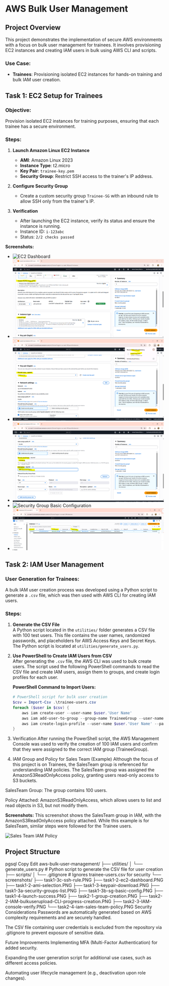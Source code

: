 # AWS Bulk User Management

## Project Overview
This project demonstrates the implementation of secure AWS environments with a focus on bulk user management for trainees. It involves provisioning EC2 instances and creating IAM users in bulk using AWS CLI and scripts.

### Use Case:
- **Trainees**: Provisioning isolated EC2 instances for hands-on training and bulk IAM user creation.

## Task 1: EC2 Setup for Trainees

### Objective:
Provision isolated EC2 instances for training purposes, ensuring that each trainee has a secure environment.

### Steps:
1. **Launch Amazon Linux EC2 Instance**
   - **AMI**: Amazon Linux 2023  
   - **Instance Type**: t2.micro  
   - **Key Pair**: `trainee-key.pem`  
   - **Security Group**: Restrict SSH access to the trainer's IP address.

2. **Configure Security Group**
   - Create a custom security group `Trainee-SG` with an inbound rule to allow SSH only from the trainer's IP.

3. **Verification**
   - After launching the EC2 instance, verify its status and ensure the instance is running.
   - Instance ID: `i-123abc`  
   - Status: `2/2 checks passed`

**Screenshots:**
- ![EC2 Dashboard](Screenshots/task1-2-ec2-dashboard.PNG)
- ![AMI Selection](Screenshots/task1-2-ami-selection.PNG)
- ![Key Pair Download](Screenshots/task1-3-keypair-download.PNG)
- ![Security Groups List](Screenshots/task1-3a-security-groups-list.PNG)
- ![Security Group Basic Configuration](Screenshots/task1-3b-sg-basic-config.PNG)
- ![Launch Success](Screenshots/task1-4-launch-success.PNG)

## Task 2: IAM User Management

### User Generation for Trainees:
A bulk IAM user creation process was developed using a Python script to generate a `.csv` file, which was then used with AWS CLI for creating IAM users.

### Steps:
1. **Generate the CSV File**  
   A Python script located in the `utilities/` folder generates a CSV file with 100 test users. This file contains the user names, randomized passwords, and placeholders for AWS Access Keys and Secret Keys. The Python script is located at `utilities/generate_users.py`.

2. **Use PowerShell to Create IAM Users from CSV**  
   After generating the `.csv` file, the AWS CLI was used to bulk create users. The script used the following PowerShell commands to read the CSV file and create IAM users, assign them to groups, and create login profiles for each user.

   **PowerShell Command to Import Users:**
   ```powershell
   # PowerShell script for bulk user creation
   $csv = Import-Csv .\trainee-users.csv
   foreach ($user in $csv) {
       aws iam create-user --user-name $user.'User Name'
       aws iam add-user-to-group --group-name TraineeGroup --user-name $user.'User Name'
       aws iam create-login-profile --user-name $user.'User Name' --password $user.Password --password-reset-required
   }
3. Verification
After running the PowerShell script, the AWS Management Console was used to verify the creation of 100 IAM users and confirm that they were assigned to the correct IAM group (TraineeGroup).

4. IAM Group and Policy for Sales Team (Example)
Although the focus of this project is on Trainees, the SalesTeam group is referenced for understanding IAM policies. The SalesTeam group was assigned the AmazonS3ReadOnlyAccess policy, granting users read-only access to S3 buckets.

SalesTeam Group: The group contains 100 users.

Policy Attached: AmazonS3ReadOnlyAccess, which allows users to list and read objects in S3, but not modify them.

**Screenshots:**
This screenshot shows the SalesTeam group in IAM, with the AmazonS3ReadOnlyAccess policy attached. While this example is for SalesTeam, similar steps were followed for the Trainee users.

![Sales Team IAM Policy](https://github.com/Sabin-Rana/aws-bulk-user-management/blob/main/Screenshots/task2-4-iam-sales-team-policy.PNG?raw=true)

## Project Structure 
pgsql
Copy
Edit
aws-bulk-user-management/
├── utilities/
│   └── generate_users.py       # Python script to generate the CSV file for user creation
├── scripts/
│   └── .gitignore              # Ignores trainee-users.csv for security
└── screenshots/
    ├── task1-3c-ssh-rule.PNG
    ├── task1-2-ec2-dashboard.PNG
    ├── task1-2-ami-selection.PNG
    ├── task1-3-keypair-download.PNG
    ├── task1-3a-security-groups-list.PNG
    ├── task1-3b-sg-basic-config.PNG
    ├── task1-4-launch-success.PNG
    ├── task2-1-group-creation.PNG
    ├── task2-2-IAM-bulkuserupload-CLI-progress-creation.PNG
    ├── task2-3-IAM-console-verify.PNG
    └── task2-4-iam-sales-team-policy.PNG
Security Considerations
Passwords are automatically generated based on AWS complexity requirements and are securely handled.

The CSV file containing user credentials is excluded from the repository via .gitignore to prevent exposure of sensitive data.

Future Improvements
Implementing MFA (Multi-Factor Authentication) for added security.

Expanding the user generation script for additional use cases, such as different access policies.

Automating user lifecycle management (e.g., deactivation upon role changes).
